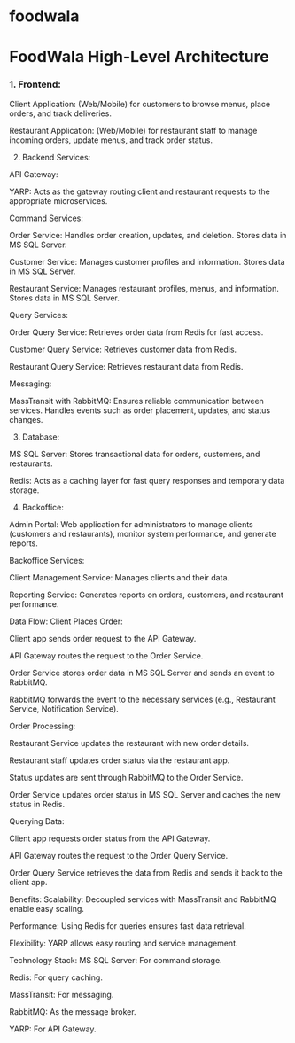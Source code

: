 # foodwala

<h1>FoodWala High-Level Architecture</h1>
<h3>1. Frontend:</h3>

Client Application: (Web/Mobile) for customers to browse menus, place orders, and track deliveries.

Restaurant Application: (Web/Mobile) for restaurant staff to manage incoming orders, update menus, and track order status.

2. Backend Services:

API Gateway:

YARP: Acts as the gateway routing client and restaurant requests to the appropriate microservices.

Command Services:

Order Service: Handles order creation, updates, and deletion. Stores data in MS SQL Server.

Customer Service: Manages customer profiles and information. Stores data in MS SQL Server.

Restaurant Service: Manages restaurant profiles, menus, and information. Stores data in MS SQL Server.

Query Services:

Order Query Service: Retrieves order data from Redis for fast access.

Customer Query Service: Retrieves customer data from Redis.

Restaurant Query Service: Retrieves restaurant data from Redis.

Messaging:

MassTransit with RabbitMQ: Ensures reliable communication between services. Handles events such as order placement, updates, and status changes.

3. Database:

MS SQL Server: Stores transactional data for orders, customers, and restaurants.

Redis: Acts as a caching layer for fast query responses and temporary data storage.

4. Backoffice:

Admin Portal: Web application for administrators to manage clients (customers and restaurants), monitor system performance, and generate reports.

Backoffice Services:

Client Management Service: Manages clients and their data.

Reporting Service: Generates reports on orders, customers, and restaurant performance.

Data Flow:
Client Places Order:

Client app sends order request to the API Gateway.

API Gateway routes the request to the Order Service.

Order Service stores order data in MS SQL Server and sends an event to RabbitMQ.

RabbitMQ forwards the event to the necessary services (e.g., Restaurant Service, Notification Service).

Order Processing:

Restaurant Service updates the restaurant with new order details.

Restaurant staff updates order status via the restaurant app.

Status updates are sent through RabbitMQ to the Order Service.

Order Service updates order status in MS SQL Server and caches the new status in Redis.

Querying Data:

Client app requests order status from the API Gateway.

API Gateway routes the request to the Order Query Service.

Order Query Service retrieves the data from Redis and sends it back to the client app.

Benefits:
Scalability: Decoupled services with MassTransit and RabbitMQ enable easy scaling.

Performance: Using Redis for queries ensures fast data retrieval.

Flexibility: YARP allows easy routing and service management.

Technology Stack:
MS SQL Server: For command storage.

Redis: For query caching.

MassTransit: For messaging.

RabbitMQ: As the message broker.

YARP: For API Gateway.
